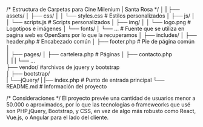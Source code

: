 /* Estructura de Carpetas para Cine Milenium | Santa Rosa */
│
|
├── assets/
│   ├── css/
│   │   └── styles.css     # Estilos personalizados
│   ├── js/
│   │   └── scripts.js     # Scripts personalizados
│   ├── img/
│   │   └── logo.png       # Logotipos e imágenes
│   └── fonts/
│       └── ...            # Fuente que se utiliza en pagina web es OpenSans por lo que la recuperamos
│
├── includes/
│   ├── header.php         # Encabezado común
│   ├── footer.php         # Pie de página común
│   
│
├── pages/
│   ├── cartelera.php      # Páginas
│   ├── contacto.php       
│   |
|   └── ...                
├── vendor/            #archivos de jquery y bootstrap     
│   ├── bootstrap/      
|   └──jQuery/
|
|── index.php                # Punto de entrada principal
└── README.md                 # Información del proyecto

/* Consideraciones */
El proyecto prevée una cantidad de usuarios menor a 50.000 o aproximados, por lo que las tecnologías o frameweorks que usé son PHP,jQuery, Bootstrap, y CSS, en vez de algo más robusto como React, Vue.js, o Angular para el lado del cliente. 